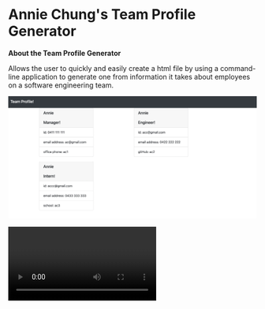 # Annie Chung's Team Profile Generator

**About the Team Profile Generator**
 
Allows the user to quickly and easily create a html file by using a command-line application to generate one from information it takes about employees on a software engineering team.

![](https://github.com/anniec9205/Team-Profile-Generator/blob/master/Screen%20Recordings%20and%20Screen%20Capture/Screen%20Shot%202021-05-11%20at%209.43.55%20pm.png)

![Walkthrough Video](https://github.com/anniec9205/Team-Profile-Generator/blob/master/Screen%20Recordings%20and%20Screen%20Capture/Screen%20Recording.mov)

